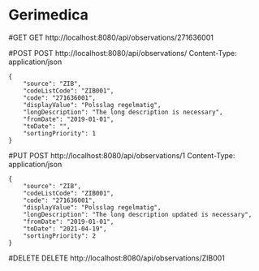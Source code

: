# Gerimedica

#GET
GET http://localhost:8080/api/observations/271636001


#POST
POST http://localhost:8080/api/observations/
Content-Type: application/json

```
{
    "source": "ZIB",
    "codeListCode": "ZIB001",
    "code": "271636001",
    "displayValue": "Polsslag regelmatig",
    "longDescription": "The long description is necessary",
    "fromDate": "2019-01-01",
    "toDate": "",
    "sortingPriority": 1
}
```

#PUT
POST http://localhost:8080/api/observations/1
Content-Type: application/json

```
{
    "source": "ZIB",
    "codeListCode": "ZIB001",
    "code": "271636001",
    "displayValue": "Polsslag regelmatig",
    "longDescription": "The long description updated is necessary",
    "fromDate": "2019-01-01",
    "toDate": "2021-04-19",
    "sortingPriority": 2
}
```

#DELETE
DELETE http://localhost:8080/api/observations/ZIB001